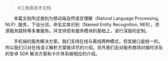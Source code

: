 >#三角兽技术文档

&nbsp;&nbsp;&nbsp;&nbsp;&nbsp;&nbsp;&nbsp;本篇文档所述类别为移动端自然语言理解（Natural Language Processing, NLP）服务，下设分词，命名实体识别（Named Entity Recognition, NER），资源服务跳转等多重服务。并支持现有服务模块的基础上，进行深层的定制。

&nbsp;&nbsp;&nbsp;&nbsp;&nbsp;&nbsp;&nbsp;手机端的服务解决方案，我们支持在线与离线两种模式，但其接口是统一的，所以我们只对在线语义解析方案做详尽的介绍。另外我们会对服务商场对接时涉及的安卓 SDK 解决方案和卡片体系做相应的介绍。



